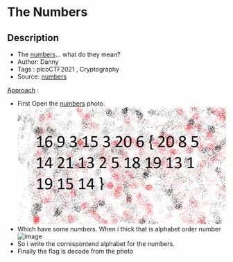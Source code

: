 # The Numbers

## Description
- The [numbers](./numbers.png)... what do they mean?
- Author: Danny
- Tags  : picoCTF2021 , Cryptography
- Source: [numbers](./numbers.png)

<ins>Approach</ins> :
- First Open the [numbers](./numbers.png) photo.
<img src="the_numbers.png"></img>
- Which have some numbers. When i thick that is alphabet order number
![image](https://user-images.githubusercontent.com/76644058/210963675-81be714c-6e82-4773-895d-0914b341feb2.png)
- So i write the correspontend alphabet for the numbers.
- Finally the flag is decode from the photo
